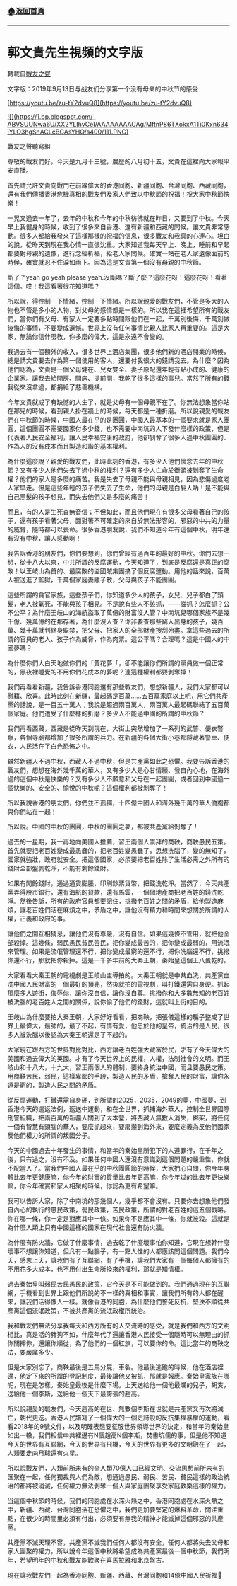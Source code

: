 ###  [:house:返回首頁](https://github.com/ourhimalayas/txt)
---
# 郭文貴先生視頻的文字版
轉載自[戰友之聲](http://littleantvoice.blogspot.com)

文字版：2019年9月13日与战友们分享第一个没有母亲的中秋节的感受

[https://youtu.be/zu-tY2dvuQ8](https://youtu.be/zu-tY2dvuQ8)



[!\[\](https://1.bp.blogspot.com/-ABVSUUNwa6U/XX2YLIhvCeI/AAAAAAAACAg/MftnP86TXokxA1Ti0Kxn634iYLO3hgSnACLcBGAsYHQ/s400/111.PNG)](https://1.bp.blogspot.com/-ABVSUUNwa6U/XX2YLIhvCeI/AAAAAAAACAg/MftnP86TXokxA1Ti0Kxn634iYLO3hgSnACLcBGAsYHQ/s1600/111.PNG)

戰友之聲聽寫組





尊敬的戰友們好，今天是九月十三號，農歷的八月初十五，文貴在這裡向大家報平安直播。



首先請允許文貴向戰鬥在前線偉大的香港同胞、新疆同胞、台灣同胞、西藏同胞，還有我們傳播香港危機真相的戰友們及家人們致以中秋節的祝福！祝大家中秋節快樂！



一晃又過去一年了，去年的中秋和今年的中秋彷彿就在昨日，又要到了中秋。今天早上我健身的時候，收到了很多來自香港、還有新疆和西藏的問候。讓文貴非常感動。很多人都給我發來了這樣那樣的祝福的信息，很多戰友和我真的心連心。坦白的說，從昨天到現在我心情一直很沈重。大家知道我每天早上、晚上，睡前和早起都要對母親的遺像，進行念經祈福，給老人家問候。確實一站在老人家遺像面前的時候，確實就忍不住淚如雨下。因為這是文貴第一個沒有母親的中秋節。



斷了？yeah go yeah please yeah.沒斷嗎？斷了麼？這麼花呀！這麼花呀！看著這個。哎！我這看著很花知道嗎？



所以說，得控制一下情緒，控制一下情緒。所以說親愛的戰友們，不管是多大的人物也不管是多小的人物，對父母的感情都是一樣的。所以我在這裡希望所有的戰友們，當你們有父母、有家人一定要多點時間跟他們在一起，千萬別後悔，千萬別做後悔的事情，不要變成遺憾。世界上沒有任何事情比親人比家人再重要的。這是大家，無論你信什麼教，你多麼的偉大，這是永遠不會變的。



我過去有一個額外的收入，很多世界上酒店集團，很多他們新的酒店開業的時候，總是請文貴要去作為第一個使用的客人，還要付我很大的錢請我去。為什麼？因為他們認為，文貴是一個父母健在、兒女雙全、妻子原配還年輕有點小成的、健康的企業家。讓我去給開房、開床、提前開，我乾了很多這樣的事兒。當然了所有的錢我從來沒拿過，都捐給了慈善機構。



今年文貴就成了有缺憾的人生了，就是父母有一個母親不在了。你無法想象當你站在那兒的時候，看到親人掛在牆上的時候，每天都是一種折磨。所以說親愛的戰友們在中秋節的時候，中國人最在乎的是團圓，中國人最基本的一個要求就是家人團圓，這個團圓不需要國家付多少錢，也不需要中南坑的人下發什麼樣的政策，但是代表著人民安全福利，讓人民幸福安康的政府，他卻剝奪了很多人過中秋團圓的、作為人的沒有成本而且製造和諧的基本權利。



為什麼這麼說？親愛的戰友們，此時此刻的香港，有多少人他們懷念去年的中秋節？又有多少人他們失去了過中秋的權利？還有多少人亡命於街頭被剝奪了生命權？他們的家人是多麼的痛苦。我是失去了母親不能與母親相見，因為悲傷過度老人家早走。但是這些年輕的孩子們失去了生命，他們的母親是白髮人吶！是不能與自己黑髮的孩子想見，而失去他們又是多麼的痛苦！



而且，有的人是生死杳無音信；不但如此，而且他們現在有很多父母看著自己的孩子，還有孩子看著父母，面對著不可確定的來自於無法形容的，邪惡的中共的力量的威脅，隨時都可以喪命。很多香港朋友說，我們不知道今年有這個中秋，明年還有沒有中秋，讓人感動啊！



我告訴香港的朋友們，你們要想到，你們曾經有過百年的最好的中秋。你們去想一想，從十八大以來，中共所謂的反腐運動，今天知道了，到底是反腐還是真正的腐敗！以王岐山為首的、最腐敗的盜國賊集團搞了個反腐運動。用他的話來說，百萬人被送進了監獄，千萬個家庭妻離子散，父母與孩子不能團圓。



這些所謂的貪官家族，這些孩子們，你知道多少人的孩子，女兒、兒子都白了頭髮，老人被氣死，不能與孩子相見。不是說有些人不該抓，——誰抓？怎麼抓？公不公平？為什麼王岐山的海航盜取了萬億的財富沒人管？中南坑兒哪個家族不是幾千億、幾萬億的在那存著，為什麼沒人查？你非要查那些窮人出身的孩子，幾百萬、幾十萬就判終身監禁，把父母、把家人的全部財產搜刮殆盡。拿這些過去的所謂的官員的老人、孩子作為威脅，作為肉票。這公平嗎？合理嗎？這是中國人的中國夢嗎？



為什麼你們大白天地做你們的「黃花夢「，卻不能讓你們所謂的黨員做一個正常的，黑夜裡睡覺的不用你們花成本的夢呢？連這種權利都要剝奪掉！



我們再看看新疆，我告訴香港同胞還有那些戰友們，想想新疆人，我們大家都可以慰藉、欣喜。此時此刻在新疆，最起碼是百萬……五百萬家庭以上吧，用它們共產黨的話說，是一百五十萬人；我說是超過兩百萬人，兩百萬人最起碼聯結了五百萬個家庭。他們遭受了什麼樣的折磨？多少人不能過中國的所謂的中秋節？



我們再看西藏，西藏是從昨天到現在，大街上突然增加了一系列的武警、便衣警察，各個寺廟都增加了很多所謂的兵力。在新疆的各個大街小巷都隱藏著警車、便衣，人民活在了白色恐怖之中。



雖然新疆人不過中秋，西藏人不過中秋，但是共產黨如此之恐懼。我要告訴香港的戰友們，想想在海外幾千萬的華人，又有多少人是心甘情願、發自內心地，在海外過的這個中秋是快樂的？又有多少人不願意和父母在一起團圓，或者回到中國過一個快樂的、安全的、愉悅的中秋呢？這個權利都被剝奪了！



所以我說香港的朋友們，你們並不孤獨，十四億中國人和海外幾千萬的華人僑胞都與你們站在一起！



所以說。中國的中秋的團圓，中秋的團圓之夢，都被共產黨給剝奪了！



過去的一星期，我一再地向美國人推薦，習王兩個人崇拜的商鞅，商鞅愚民五策。首先就要把老百姓變成最愚蠢的，把老百姓變愚蠢了，思想洗腦了，變的無知了，國家就強壯，政府就安全。把這個國家，必須要把老百姓除了生活必需之外所有的錢財全部盤剝乾淨，不能有剩餘錢財。



如果有閒餘錢財，通過通貨膨脹，印刷鈔票貨幣，把錢洗乾淨。當然了，今天共產黨弄得股市銀行，還有海航的貸款，還有馬雲，一個個地產商把老百姓的錢洗乾淨。然後告訴，所有的政府官員都要記住，挑撥老百姓之間的矛盾，給他製造麻煩，讓老百姓們活在麻煩之中，矛盾之中，讓他沒有精力和時間來想關於所謂的人權，正義和政府的事。



讓他們之間互相猜忌，讓他們沒有尊嚴，沒有自信。如果這幾條不管用，就把他全部殺掉。這幾條，弱民愚民貧民苦民，把你變成最苦的，把你變成最弱的，用流氓來管理。如果是流氓管理還不行，把你變成最窮的還不行，把你洗腦還不行，挑撥你還不行，那就把你殺掉。這是一千多年前的大秦王朝，秦始皇這個王八蛋乾的。



大家看看大秦王朝的電視劇是王岐山主導拍的。大秦王朝就是中共血洗，共產黨血洗中國人民財富的一個最好的預兆，然後就拍的電視劇，叫打鐵還需自身硬。抓起那麼多人遊街，侮辱你，讓你沒自信，讓你沒自尊。挑撥你和大多數無知的老百姓被洗腦的老百姓人之間的關係，說你偷了他們的錢財，這就叫上街的目的。



王岐山為什麼要拍大秦王朝，大家好好看看，把商鞅，把張儀這樣的騙子整成了世界上最偉大，最帥的，最了不起，有情有愛，他忠於他的皇帝，統治的是人民，很多人被洗腦以後認為大秦王朝還是了不起的。



大家現在跟西方的世界對比對比，西方讓老百姓強大藏富於民，才有了今天偉大的美國和過去偉大的英國。才有了今天世界上的民權，人權，法制社會的文明。而王岐山和十八大，十九大，習王兩個人的體制，要終身統治中國，而且要愚民之策。用商鞅苦民，弱民，這樣卑鄙的手段，製造人民的矛盾，搶奪人民的財富，讓你永遠是窮的，製造人民之間的矛盾。



從反腐運動，打鐵還需自身硬，到所謂的2025，2035，2049的夢，中國夢，到香港今天的遣返法例，返送中運動，和在全世界，抓捕海外華人，控制全世界國際刑警組織，把兩百萬的新疆人關到了大本營，將西藏人無數人消失，綁架，將任何一個有智慧有頭腦的華人，要麼抓起來，要麼攆到海外來，要麼定義為反他們國家反他們權力的所謂的叛國分子。



今天的中國過去十年發生的事情，和當年的秦始皇所犯下的人道罪行，在千年之後，只有過之，沒有不及。如果任何中國人還沒有意識到這個問題的嚴重性，你就不配當人了。當我們中國人最在乎的中秋團圓節的時候，大家捫心自問，你今年身體比去年更健康嘛，你今年的財富的質量比去年更高嘛，你今年过的比去年更快樂嘛，你今年確實和家人相聚的時候，你認為更有希望嘛。



我可以告訴大家，除了中南坑的那幾個人，幾乎都不會沒有。只要你去想象他們發自內心的執行的愚民政策，弱民政策，苦民政策，所謂的對老百姓的這五個戰略。你在哪一條，你一定是對應其中一條。如果你不是應其中一條，你就被殺。這就是為什麼人類上只有中國這樣的國家在現代社會還有防火牆。



為什麼有防火牆，它做了什麼事情，過去乾了什麼壞事怕你知道，它現在想幹什麼壞事不想讓你知道，但凡有一點腦子，有一點人性的人都應該問這個問題。我們今天，感恩上天，讓我們有了互聯網，有了手機，讓我們大家有一個每個人都擁有的不用花多大成本，也不用付出生命所換來的權利，那就是知情權。

過去秦始皇叫弱民苦民愚民的政策，它今天是不可能做到的。我們通過現在的互聯網，手機看到世界上跟他們所說的不一樣的真相和事實，讓我們所有的人都在醒來，讓我們活得像人一樣。就像香港的同胞，為什麼他們誓死反抗，堅決不順從共產黨這個流氓政策，不被共產黨的流氓政權所統治。



我和戰友們無法分享我每天和西方所有的人交流時的感受，就是我們和西方的文明相比，真是活的豬狗不如，什麼年代了還讓香港人民接受一個隨時可以無理由的抓你關押你，還讓你順從，為了他們的一個紅旗，可以要你的命。這比當年的商鞅之法，要嚴厲多少。



但是大家別忘了，商鞅最後是五馬分屍，車裂。他最後逃跑的時候，他在酒店裡邊，他定下來的所謂的登記制度，最後讓他又被抓，那就是報應。秦始皇家族在哪呢，現在是怎樣。秦始皇最後是什麼下場。上天送給他一個他最爛的兒子，胡亥，送給他一個李斯，送給他一個天下最誇張的趙高。





所以說親愛的戰友們，今天趙高的在世、無數個李斯在世就是共產黨又再次將滅亡，朝代更迭。香港人民譜寫了一個偉大的一個史詩般的反抗集權暴權的運動，看看2018年的9號文件，以及明確表態要征服世界領導世界的決定，和當年的秦始皇如出一轍，我們相信中共裡邊有N個趙高N個李斯，焚書坑儒的事，但是他不知道今天的世界有互聯網，今天的世界有飛機，今天的世界有更多的文明融在了一起，人類要走向月球還有火星。



所以說戰友們，人類前所未有的全人類70億人口已經文明、交流思想前所未有的匯聚在一起，任何獨裁與人們為敵，想通過愚民、弱民、苦民、貧民這樣的政治統治的都將被消滅，任何權力無法剝奪一個人與家庭團聚享受家庭歡樂這樣的權力。



当這個中秋節的時候，我們的同胞處在水深火熱之中，香港同胞處在水深火熱之中，新疆、西藏、台灣同胞活在恐懼之中，我們更加要堅定的爆料革命，關注重點，在很少的時間里必須有付出，必須要有無我的精神才能滅掉這個邪惡的共產黨。



共產黨不滅天理不容，共產黨不滅我們任何人都沒有安全，任何人都將失去父母和家人團聚的權力，所以說今年這個中秋將希望成為共產黨最後一個中秋節，我們明年，希望明年的中秋和戰友能歡聚在喜馬拉雅和北京盤古。



現在讓我戰友們一起為香港同胞、新疆、西藏、台灣同胞和14億中國人民祈福🙏